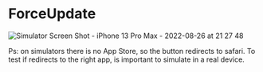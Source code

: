 # ForceUpdate

![Simulator Screen Shot - iPhone 13 Pro Max - 2022-08-26 at 21 27 48](https://user-images.githubusercontent.com/97125566/187006901-6c248ccc-04a8-4e03-9e6c-c9d4ac5ebcdb.png)

Ps: on simulators there is no App Store, so the button redirects to safari. To test if redirects to the right app, is important to simulate in a real device.
